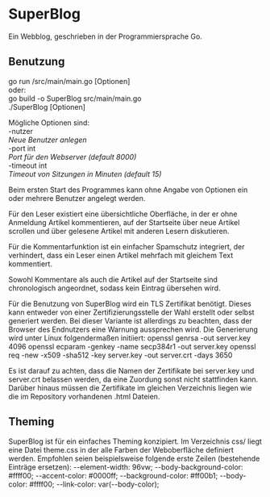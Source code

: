 # SuperBlog
Ein Webblog, geschrieben in der Programmiersprache Go.

## Benutzung
go run /src/main/main.go [Optionen]  
oder:  
go build -o SuperBlog src/main/main.go  
./SuperBlog [Optionen]  

Mögliche Optionen sind:  
-nutzer  
    *Neue Benutzer anlegen*  
-port int  
    *Port für den Webserver (default 8000)*  
-timeout int  
    *Timeout von Sitzungen in Minuten (default 15)*  
        
        
Beim ersten Start des Programmes kann ohne Angabe von Optionen ein oder mehrere Benutzer angelegt werden.  

Für den Leser existiert eine übersichtliche Oberfläche, in der er ohne Anmeldung Artikel kommentieren, 
auf der Startseite über neue Artikel scrollen und über gelesene Artikel mit anderen Lesern diskutieren.  

Für die Kommentarfunktion ist ein einfacher Spamschutz integriert, der verhindert, dass ein Leser einen Artikel 
mehrfach mit gleichem Text kommentiert.  

Sowohl Kommentare als auch die Artikel auf der Startseite sind chronologisch angeordnet, sodass kein Eintrag übersehen wird.  


Für die Benutzung von SuperBlog wird ein TLS Zertifikat benötigt. Dieses kann entweder von einer Zertifizierungsstelle der Wahl erstellt oder selbst generiert werden. Bei dieser Variante ist allerdings zu beachten, dass der Browser des Endnutzers eine Warnung aussprechen wird.
Die Generierung wird unter Linux folgendermaßen initiiert:
openssl genrsa -out server.key 4096
openssl ecparam -genkey -name secp384r1 -out server.key
openssl req -new -x509 -sha512 -key server.key -out server.crt -days 3650

Es ist darauf zu achten, dass die Namen der Zertifikate bei server.key und server.crt belassen werden, da eine Zuordung sonst nicht stattfinden kann. Darüber hinaus müssen die Zertifikate im gleichen Verzeichnis liegen wie die im Repository vorhandenen .html Dateien.

## Theming
SuperBlog ist für ein einfaches Theming konzipiert. Im Verzeichnis css/ liegt eine Datei theme.css in der alle Farben der Weboberfläche definiert werden. Empfohlen seien beispielsweise folgende erste Zeilen (bestehende Einträge ersetzen):
  --element-width: 96vw;
  --body-background-color: #ffff00;
  --accent-color: #0000ff;
  --background-color: #ff00b1;
  --body-color: #ffff00;
  --link-color: var(--body-color);
